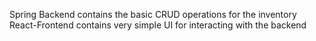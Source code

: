Spring Backend contains the basic CRUD operations for the inventory
React-Frontend contains very simple UI for interacting with the backend
